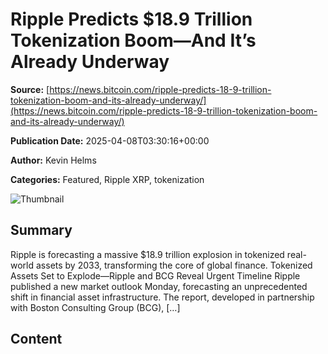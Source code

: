 # Ripple Predicts $18.9 Trillion Tokenization Boom—And It’s Already Underway

**Source:** [https://news.bitcoin.com/ripple-predicts-18-9-trillion-tokenization-boom-and-its-already-underway/](https://news.bitcoin.com/ripple-predicts-18-9-trillion-tokenization-boom-and-its-already-underway/)

**Publication Date:** 2025-04-08T03:30:16+00:00

**Author:** Kevin Helms

**Categories:** Featured, Ripple XRP, tokenization

![Thumbnail](https://static.news.bitcoin.com/wp-content/uploads/2025/04/ripple-tokenization-768x432.jpg)

## Summary

Ripple is forecasting a massive $18.9 trillion explosion in tokenized real-world assets by 2033, transforming the core of global finance. Tokenized Assets Set to Explode—Ripple and BCG Reveal Urgent Timeline Ripple published a new market outlook Monday, forecasting an unprecedented shift in financial asset infrastructure. The report, developed in partnership with Boston Consulting Group (BCG), […]

## Content


